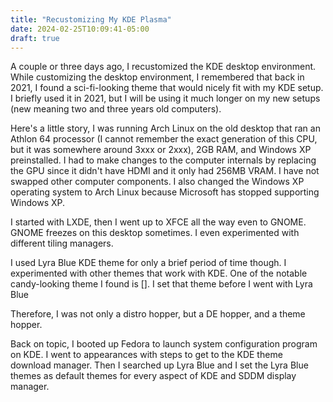 ```yaml
---
title: "Recustomizing My KDE Plasma"
date: 2024-02-25T10:09:41-05:00
draft: true
---
```


A couple or three days ago, I recustomized the KDE desktop environment. While customizing the desktop environment, I remembered that back in 2021, I found a sci-fi-looking theme that would nicely fit with my KDE setup. I briefly used it in 2021, but I will be using it much longer on my new setups (new meaning two and three years old computers).

Here's a little story, I was running Arch Linux on the old desktop that ran an Athlon 64 processor (I cannot remember the exact generation of this CPU, but it was somewhere around 3xxx or 2xxx), 2GB RAM, and Windows XP preinstalled. I had to make changes to the computer internals by replacing the GPU since it didn't have HDMI and it only had 256MB VRAM. I have not swapped other computer components. I also changed the Windows XP operating system to Arch Linux because Microsoft has stopped supporting Windows XP.

I started with LXDE, then I went up to XFCE all the way even to GNOME. GNOME freezes on this desktop sometimes. I even experimented with different tiling managers.

I used Lyra Blue KDE theme for only a brief period of time though. I experimented with other themes that work with KDE. One of the notable candy-looking theme I found is []. I set that theme before I went with Lyra Blue

Therefore, I was not only a distro hopper, but a DE hopper, and a theme hopper. 

Back on topic, I booted up Fedora to launch system configuration program on KDE. I went to appearances with steps to get to the KDE theme download manager. Then I searched up Lyra Blue and I set the Lyra Blue themes as default themes for every aspect of KDE and SDDM display manager.
